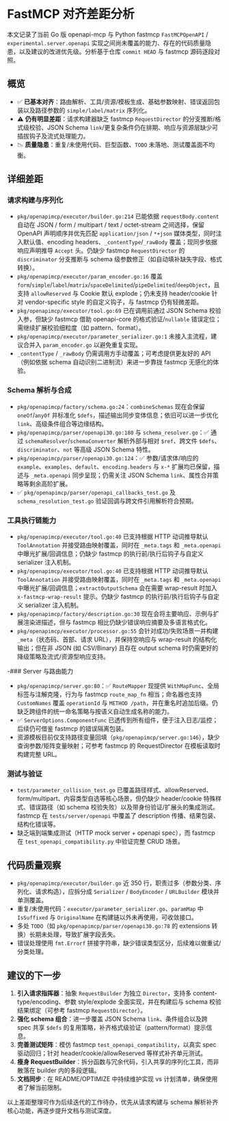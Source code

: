 # FastMCP 对齐差距分析

本文记录了当前 Go 版 openapi-mcp 与 Python fastmcp `FastMCPOpenAPI` / `experimental.server.openapi` 实现之间尚未覆盖的能力、存在的代码质量隐患，以及建议的改进优先级。分析基于仓库 `commit HEAD` 与 fastmcp 源码逐段对照。

## 概览

- ✅ **已基本对齐**：路由解析、工具/资源/模板生成、基础参数映射、错误返回包装以及路径参数的 `simple/label/matrix` 序列化。
- ⚠️ **仍有明显差距**：请求构建器缺乏 fastmcp `RequestDirector` 的分支推断/格式级校验、JSON Schema `link`/更复杂条件仍在排期、响应与资源层缺少可插拔钩子及流式处理能力。
- 📉 **质量隐患**：重复/未使用代码、巨型函数、`TODO` 未落地、测试覆盖面不均衡。

## 详细差距

### 请求构建与序列化
- `pkg/openapimcp/executor/builder.go:214` 已能依据 `requestBody.content` 自动在 JSON / form / multipart / text / octet-stream 之间选择，保留 OpenAPI 声明顺序并优先匹配 `application/json` / `*+json` 媒体类型，同时注入默认值、encoding headers、`_contentType`/`_rawBody` 覆盖；现同步依据响应声明推导 `Accept` 头。仍缺少 fastmcp `RequestDirector` 的 `discriminator` 分支推断与 schema 级参数修正（如自动填补缺失字段、格式转换）。
- `pkg/openapimcp/executor/param_encoder.go:16` 覆盖 `form`/`simple`/`label`/`matrix`/`spaceDelimited`/`pipeDelimited`/`deepObject`，且支持 `allowReserved` 与 Cookie 默认 explode；仍未支持 header/cookie 针对 vendor-specific style 的自定义钩子，与 fastmcp 仍有轻微差距。
- `pkg/openapimcp/executor/tool.go:69` 已在调用前通过 JSON Schema 校验入参，但缺少 fastmcp 借助 openapi-core 的格式验证/`nullable` 错误定位；需继续扩展校验细粒度（如 pattern、format）。
- `pkg/openapimcp/executor/parameter_serializer.go:1` 未接入主流程，建议合并入 `param_encoder.go` 以避免重复实现。
- `_contentType` / `_rawBody` 仍需调用方手动覆盖；可考虑提供更友好的 API（例如依据 schema 自动识别二进制流）来进一步靠拢 fastmcp 无感化的体验。

### Schema 解析与合成
- `pkg/openapimcp/factory/schema.go:24`：`combineSchemas` 现在会保留 `oneOf`/`anyOf` 并标准化 `$defs`，描述输出同步变体信息；依旧可以进一步优化 `link`、高级条件组合等边缘结构。
- `pkg/openapimcp/parser/openapi30.go:180` 与 `schema_resolver.go`：✅ 通过 `schemaResolver`/`schemaConverter` 解析外部与相对 `$ref`、跨文件 `$defs`、`discriminator`、`not` 等高级 JSON Schema 特性。
- `pkg/openapimcp/parser/openapi30.go:124`：✅ 参数/请求体/响应的 `example`、`examples`、`default`、`encoding.headers` 与 `x-*` 扩展均已保留，描述与 `_meta.openapi` 同步呈现；仍需关注 JSON Schema `link`、属性合并策略等剩余高阶扩展。
- ✅ `pkg/openapimcp/parser/openapi_callbacks_test.go` 及 `schema_resolution_test.go` 验证回调与跨文件引用解析符合预期。

### 工具执行链能力
- `pkg/openapimcp/executor/tool.go:40` 已支持根据 HTTP 动词推导默认 `ToolAnnotation` 并接受路由映射覆盖，同时在 `_meta.tags` 和 `_meta.openapi` 中曝光扩展/回调信息；仍缺少 fastmcp 的执行前/执行后钩子与自定义 serializer 注入机制。
- `pkg/openapimcp/executor/tool.go:40` 已支持根据 HTTP 动词推导默认 `ToolAnnotation` 并接受路由映射覆盖，同时在 `_meta.tags` 和 `_meta.openapi` 中曝光扩展/回调信息；`extractOutputSchema` 会在需要 wrap-result 时加入 `x-fastmcp-wrap-result` 提示。仍缺少 fastmcp 的执行前/执行后钩子与自定义 serializer 注入机制。
- `pkg/openapimcp/factory/description.go:30` 现在会将主要响应、示例与扩展渲染进描述，但与 fastmcp 相比仍缺少错误响应摘要及多语言格式化。
- `pkg/openapimcp/executor/processor.go:55` 会针对成功/失败场景一并构建 `_meta`（状态码、首部、请求 URL），并保持空响应与 wrap-result 的结构化输出；但在非 JSON (如 CSV/Binary) 且存在 output schema 时仍需更好的降级策略及流式/资源型响应支持。

-### Server 与路由能力
- `pkg/openapimcp/server.go:80`：✅ `RouteMapper` 现提供 `WithMapFunc`、全局标签与注解克隆，行为与 fastmcp `route_map_fn` 相当；命名器也支持 `CustomNames` 覆盖 `operationId` 与 `METHOD /path`，并在重名时追加后缀。仍缺乏跨组件的统一命名策略与按语义自动生成名称的能力。
- ✅ `ServerOptions.ComponentFunc` 已透传到所有组件，便于注入日志/监控；后续仍可借鉴 fastmcp 的错误隔离包装。
- 资源模板目前仅支持路径变量回填（`pkg/openapimcp/server.go:146`），缺少查询参数/矩阵变量映射；可参考 fastmcp 的 RequestDirector 在模板读取时构建完整 URL。

### 测试与验证
- `test/parameter_collision_test.go` 已覆盖路径样式、allowReserved、form/multipart、内容类型自选等核心场景，但仍缺少 header/cookie 特殊样式、错误路径（如 schema 校验失败）以及带身份验证/扩展头的集成测试。fastmcp 在 `tests/server/openapi` 中覆盖了 description 传播、结果包装、结构化错误等。
- 缺乏端到端集成测试（HTTP mock server + openapi spec），而 fastmcp 在 `test_openapi_compatibility.py` 中验证完整 CRUD 场景。

## 代码质量观察
- `pkg/openapimcp/executor/builder.go` 近 350 行，职责过多（参数分类、序列化、请求构造），应拆分成 `Serializer` / `BodyEncoder` / `URLBuilder` 模块并单测覆盖。
- 重复/未使用代码：`executor/parameter_serializer.go`、`paramMap` 中 `IsSuffixed` 与 `OriginalName` 在构建链以外未再使用，可收敛接口。
- 多处 `TODO`（如 `pkg/openapimcp/parser/openapi30.go:78` 的 extensions 转换）长期未处理，导致扩展字段丢失。
- 错误处理使用 `fmt.Errorf` 拼接字符串，缺少错误类型区分，后续难以做重试/分类处理。

## 建议的下一步
1. **引入请求指挥器**：抽象 `RequestBuilder` 为独立 `Director`，支持多 content-type/encoding、参数 style/explode 全面实现，并在构建后与 schema 校验结果绑定（可参考 fastmcp `RequestDirector`）。
2. **强化 schema 组合**：进一步覆盖 JSON Schema `link`、条件组合以及跨 spec 共享 `$defs` 的复用策略，补齐格式级验证（pattern/format）提示信息。
3. **完善测试矩阵**：模仿 fastmcp `test_openapi_compatibility`，以真实 spec 驱动回归；针对 header/cookie/allowReserved 等样式补齐单元测试。
4. **瘦身 RequestBuilder**：拆分函数与冗余代码，引入共享的序列化工具，而非散落在 builder 内的多段逻辑。
5. **文档同步**：在 README/OPTIMIZE 中持续维护实现 vs 计划清单，确保使用者了解当前限制。

以上差距整理可作为后续迭代的工作待办，优先从请求构建与 schema 解析补齐核心功能，再逐步提升文档与测试深度。
